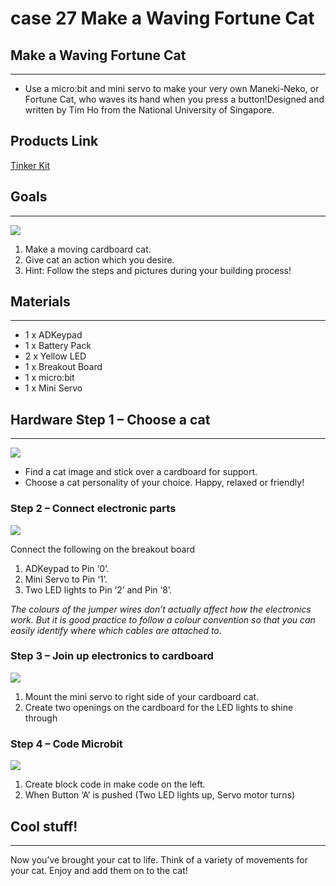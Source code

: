 ﻿# case 27 Make a Waving Fortune Cat

## Make a Waving Fortune Cat
---
- Use a micro:bit and mini servo to make your very own Maneki-Neko, or Fortune Cat, who waves its hand when you press a button!Designed and written by Tim Ho from the National University of Singapore.


## Products Link

[Tinker Kit](https://www.elecfreaks.com/micro-bit-tinker-kit.html)

## Goals
---

![](https://wiki-media-ef.oss-cn-hongkong.aliyuncs.com//images/IduYkyz.gif)


 1. Make a moving cardboard cat.
 2. Give cat an action which you desire.
 3. Hint: Follow the steps and pictures during your building process!



## Materials
---
- 1 x ADKeypad
- 1 x Battery Pack
- 2 x Yellow LED
- 1 x Breakout Board
- 1 x micro:bit
- 1 x Mini Servo


## Hardware Step 1 – Choose a cat
---

![](https://wiki-media-ef.oss-cn-hongkong.aliyuncs.com//images/ujaWK5w.jpg)

- Find a cat image and stick over a cardboard for support.
- Choose a cat personality of your choice. Happy, relaxed or friendly!


### Step 2 – Connect electronic parts


![](https://wiki-media-ef.oss-cn-hongkong.aliyuncs.com//images/cTOOFfU.jpg)

Connect the following on the breakout board

1. ADKeypad to Pin ‘0’.
2. Mini Servo to Pin ‘1’.
3. Two LED lights to Pin ‘2’ and Pin ‘8’.

*The colours of the jumper wires don’t actually affect how the electronics work. But it is good practice to follow a colour convention so that you can easily identify where which cables are attached to.*

### Step 3 – Join up electronics to cardboard

![](https://wiki-media-ef.oss-cn-hongkong.aliyuncs.com//images/6nlQFM9.png)


1. Mount the mini servo to right side of your cardboard cat.
2. Create two openings on the cardboard for the LED lights to shine through


### Step 4 – Code Microbit


![](https://wiki-media-ef.oss-cn-hongkong.aliyuncs.com//images/HINCWOv.png)


1. Create block code in make code on the left.
2. When Button ‘A’ is pushed (Two LED lights up, Servo motor turns)



## Cool stuff!
---

Now you’ve brought your cat to life. Think of a variety of movements for your cat. Enjoy and add them on to the cat!
